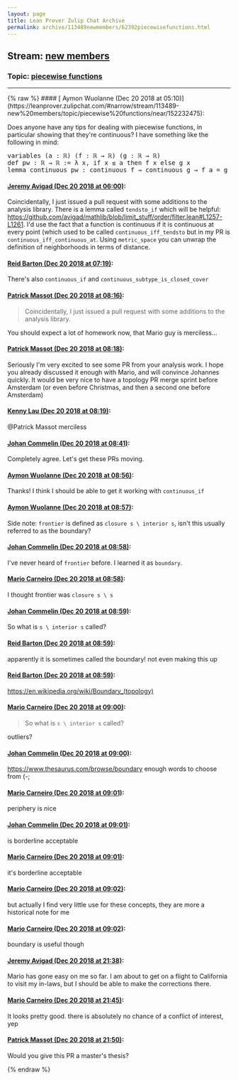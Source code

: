 ```yaml
---
layout: page
title: Lean Prover Zulip Chat Archive 
permalink: archive/113489newmembers/62392piecewisefunctions.html
---
```


## Stream: [new members](https://leanprover-community.github.io/archive/113489newmembers/index.html)
### Topic: [piecewise functions](https://leanprover-community.github.io/archive/113489newmembers/62392piecewisefunctions.html)

---

<base href="https://leanprover.zulipchat.com">
{% raw %}
#### [ Aymon Wuolanne (Dec 20 2018 at 05:10)](https://leanprover.zulipchat.com/#narrow/stream/113489-new%20members/topic/piecewise%20functions/near/152232475):
<p>Does anyone have any tips for dealing with piecewise functions, in particular showing that they're continuous? I have something like the following in mind:</p>
<div class="codehilite"><pre><span></span>variables (a : ℝ) (f : ℝ → ℝ) (g : ℝ → ℝ)
def pw : ℝ → ℝ := λ x, if x ≤ a then f x else g x
lemma continuous_pw : continuous f → continuous g → f a = g a → continuous (pw a f g) := sorry
</pre></div>

#### [ Jeremy Avigad (Dec 20 2018 at 06:00)](https://leanprover.zulipchat.com/#narrow/stream/113489-new%20members/topic/piecewise%20functions/near/152234041):
<p>Coincidentally, I just issued a pull request with some additions to the analysis library. There is a lemma called <code>tendsto_if</code> which will be helpful: <a href="https://github.com/avigad/mathlib/blob/limit_stuff/order/filter.lean#L1257-L1261" target="_blank" title="https://github.com/avigad/mathlib/blob/limit_stuff/order/filter.lean#L1257-L1261">https://github.com/avigad/mathlib/blob/limit_stuff/order/filter.lean#L1257-L1261</a>. I'd use the fact that a function is continuous if it is continuous at every point (which used to be called <code>continuous_iff_tendsto</code> but in my PR is <code>continuous_iff_continuous_at</code>. Using <code>metric_space</code> you can unwrap the definition of neighborhoods in terms of distance.</p>

#### [ Reid Barton (Dec 20 2018 at 07:19)](https://leanprover.zulipchat.com/#narrow/stream/113489-new%20members/topic/piecewise%20functions/near/152236649):
<p>There's also <code>continuous_if</code> and <code>continuous_subtype_is_closed_cover</code></p>

#### [ Patrick Massot (Dec 20 2018 at 08:16)](https://leanprover.zulipchat.com/#narrow/stream/113489-new%20members/topic/piecewise%20functions/near/152238561):
<blockquote>
<p>Coincidentally, I just issued a pull request with some additions to the analysis library. </p>
</blockquote>
<p>You should expect a lot of homework now, that Mario guy is merciless...</p>

#### [ Patrick Massot (Dec 20 2018 at 08:18)](https://leanprover.zulipchat.com/#narrow/stream/113489-new%20members/topic/piecewise%20functions/near/152238630):
<p>Seriously I'm very excited to see some PR from your analysis work. I hope you already discussed it enough with Mario, and will convince Johannes quickly. It would be very nice to have a topology PR merge sprint before Amsterdam (or even before Christmas, and then a second one before Amsterdam)</p>

#### [ Kenny Lau (Dec 20 2018 at 08:19)](https://leanprover.zulipchat.com/#narrow/stream/113489-new%20members/topic/piecewise%20functions/near/152238643):
<p><span class="user-mention" data-user-id="110031">@Patrick Massot</span> merciless</p>

#### [ Johan Commelin (Dec 20 2018 at 08:41)](https://leanprover.zulipchat.com/#narrow/stream/113489-new%20members/topic/piecewise%20functions/near/152239509):
<p>Completely agree. Let's get these PRs moving.</p>

#### [ Aymon Wuolanne (Dec 20 2018 at 08:56)](https://leanprover.zulipchat.com/#narrow/stream/113489-new%20members/topic/piecewise%20functions/near/152240099):
<p>Thanks! I think I should be able to get it working with <code>continuous_if</code></p>

#### [ Aymon Wuolanne (Dec 20 2018 at 08:57)](https://leanprover.zulipchat.com/#narrow/stream/113489-new%20members/topic/piecewise%20functions/near/152240118):
<p>Side note: <code>frontier</code> is defined as <code>closure s \ interior s</code>, isn't this usually referred to as the boundary?</p>

#### [ Johan Commelin (Dec 20 2018 at 08:58)](https://leanprover.zulipchat.com/#narrow/stream/113489-new%20members/topic/piecewise%20functions/near/152240169):
<p>I've never heard of <code>frontier</code> before. I learned it as <code>boundary</code>.</p>

#### [ Mario Carneiro (Dec 20 2018 at 08:58)](https://leanprover.zulipchat.com/#narrow/stream/113489-new%20members/topic/piecewise%20functions/near/152240177):
<p>I thought frontier was <code>closure s \ s</code></p>

#### [ Johan Commelin (Dec 20 2018 at 08:59)](https://leanprover.zulipchat.com/#narrow/stream/113489-new%20members/topic/piecewise%20functions/near/152240204):
<p>So what is <code>s \ interior s</code> called?</p>

#### [ Reid Barton (Dec 20 2018 at 08:59)](https://leanprover.zulipchat.com/#narrow/stream/113489-new%20members/topic/piecewise%20functions/near/152240214):
<p>apparently it is sometimes called the boundary! not even making this up</p>

#### [ Reid Barton (Dec 20 2018 at 08:59)](https://leanprover.zulipchat.com/#narrow/stream/113489-new%20members/topic/piecewise%20functions/near/152240216):
<p><a href="https://en.wikipedia.org/wiki/Boundary_(topology)" target="_blank" title="https://en.wikipedia.org/wiki/Boundary_(topology)">https://en.wikipedia.org/wiki/Boundary_(topology)</a></p>

#### [ Mario Carneiro (Dec 20 2018 at 09:00)](https://leanprover.zulipchat.com/#narrow/stream/113489-new%20members/topic/piecewise%20functions/near/152240264):
<blockquote>
<p>So what is <code>s \ interior s</code> called?</p>
</blockquote>
<p>outliers?</p>

#### [ Johan Commelin (Dec 20 2018 at 09:00)](https://leanprover.zulipchat.com/#narrow/stream/113489-new%20members/topic/piecewise%20functions/near/152240292):
<p><a href="https://www.thesaurus.com/browse/boundary" target="_blank" title="https://www.thesaurus.com/browse/boundary">https://www.thesaurus.com/browse/boundary</a> enough words to choose from (-;</p>

#### [ Mario Carneiro (Dec 20 2018 at 09:01)](https://leanprover.zulipchat.com/#narrow/stream/113489-new%20members/topic/piecewise%20functions/near/152240303):
<p>periphery is nice</p>

#### [ Johan Commelin (Dec 20 2018 at 09:01)](https://leanprover.zulipchat.com/#narrow/stream/113489-new%20members/topic/piecewise%20functions/near/152240314):
<p>is borderline acceptable</p>

#### [ Mario Carneiro (Dec 20 2018 at 09:01)](https://leanprover.zulipchat.com/#narrow/stream/113489-new%20members/topic/piecewise%20functions/near/152240318):
<p>it's borderline acceptable</p>

#### [ Mario Carneiro (Dec 20 2018 at 09:02)](https://leanprover.zulipchat.com/#narrow/stream/113489-new%20members/topic/piecewise%20functions/near/152240374):
<p>but actually I find very little use for these concepts, they are more a historical note for me</p>

#### [ Mario Carneiro (Dec 20 2018 at 09:02)](https://leanprover.zulipchat.com/#narrow/stream/113489-new%20members/topic/piecewise%20functions/near/152240378):
<p>boundary is useful though</p>

#### [ Jeremy Avigad (Dec 20 2018 at 21:38)](https://leanprover.zulipchat.com/#narrow/stream/113489-new%20members/topic/piecewise%20functions/near/152284935):
<p>Mario has gone easy on me so far. I am about to get on a flight to California to visit my in-laws, but I should be able to make the corrections there.</p>

#### [ Mario Carneiro (Dec 20 2018 at 21:45)](https://leanprover.zulipchat.com/#narrow/stream/113489-new%20members/topic/piecewise%20functions/near/152285351):
<p>It looks pretty good. there is absolutely no chance of a conflict of interest, yep</p>

#### [ Patrick Massot (Dec 20 2018 at 21:50)](https://leanprover.zulipchat.com/#narrow/stream/113489-new%20members/topic/piecewise%20functions/near/152285645):
<p>Would you give this PR a master's thesis?</p>


{% endraw %}
